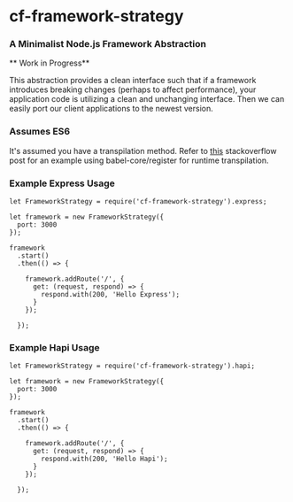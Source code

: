# cf-framework-strategy

### A Minimalist Node.js Framework Abstraction

** Work in Progress**

This abstraction provides a clean
interface such that if a framework introduces breaking
changes (perhaps to affect performance), your application
code is utilizing a clean and unchanging interface. Then we 
can easily port our client applications to the newest version.

### Assumes ES6

It's assumed you have a transpilation method. Refer to 
[this](http://stackoverflow.com/questions/35040978/babel-unexpected-token-import-when-running-mocha-tests)
stackoverflow post for an example using babel-core/register for runtime transpilation.

 

### Example Express Usage
```
let FrameworkStrategy = require('cf-framework-strategy').express;

let framework = new FrameworkStrategy({
  port: 3000
});

framework
  .start()
  .then(() => {

    framework.addRoute('/', {
      get: (request, respond) => {
        respond.with(200, 'Hello Express');
      }
    });

  });
```

### Example Hapi Usage
```
let FrameworkStrategy = require('cf-framework-strategy').hapi;

let framework = new FrameworkStrategy({
  port: 3000
});

framework
  .start()
  .then(() => {

    framework.addRoute('/', {
      get: (request, respond) => {
        respond.with(200, 'Hello Hapi');
      }
    });

  });
```
